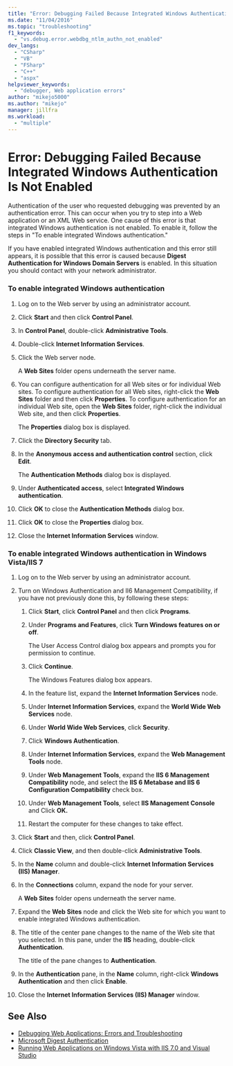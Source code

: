 ```yaml
---
title: "Error: Debugging Failed Because Integrated Windows Authentication Is Not Enabled | Microsoft Docs"
ms.date: "11/04/2016"
ms.topic: "troubleshooting"
f1_keywords:
  - "vs.debug.error.webdbg_ntlm_authn_not_enabled"
dev_langs:
  - "CSharp"
  - "VB"
  - "FSharp"
  - "C++"
  - "aspx"
helpviewer_keywords:
  - "debugger, Web application errors"
author: "mikejo5000"
ms.author: "mikejo"
manager: jillfra
ms.workload:
  - "multiple"
---
```

# Error: Debugging Failed Because Integrated Windows Authentication Is Not Enabled
Authentication of the user who requested debugging was prevented by an authentication error. This can occur when you try to step into a Web application or an XML Web service. One cause of this error is that integrated Windows authentication is not enabled. To enable it, follow the steps in "To enable integrated Windows authentication."

 If you have enabled integrated Windows authentication and this error still appears, it is possible that this error is caused because **Digest Authentication for Windows Domain Servers** is enabled. In this situation you should contact with your network administrator.

### To enable integrated Windows authentication

1.  Log on to the Web server by using an administrator account.

2.  Click **Start** and then click **Control Panel**.

3.  In **Control Panel**, double-click **Administrative Tools**.

4.  Double-click **Internet Information Services**.

5.  Click the Web server node.

     A **Web Sites** folder opens underneath the server name.

6.  You can configure authentication for all Web sites or for individual Web sites. To configure authentication for all Web sites, right-click the **Web Sites** folder and then click **Properties**. To configure authentication for an individual Web site, open the **Web Sites** folder, right-click the individual Web site, and then click **Properties**.

     The **Properties** dialog box is displayed.

7.  Click the **Directory Security** tab.

8.  In the **Anonymous access and authentication control** section, click **Edit**.

     The **Authentication Methods** dialog box is displayed.

9. Under **Authenticated access**, select **Integrated Windows authentication**.

10. Click **OK** to close the **Authentication Methods** dialog box.

11. Click **OK** to close the **Properties** dialog box.

12. Close the **Internet Information Services** window.

### To enable integrated Windows authentication in Windows Vista/IIS 7

1.  Log on to the Web server by using an administrator account.

2.  Turn on Windows Authentication and II6 Management Compatibility, if you have not previously done this, by following these steps:

    1.  Click **Start**, click **Control Panel** and then click **Programs**.

    2.  Under **Programs and Features**, click **Turn Windows features on or off**.

         The User Access Control dialog box appears and prompts you for permission to continue.

    3.  Click **Continue**.

         The Windows Features dialog box appears.

    4.  In the feature list, expand the **Internet Information Services** node.

    5.  Under **Internet Information Services**, expand the **World Wide Web Services** node.

    6.  Under **World Wide Web Services**, click **Security**.

    7.  Click **Windows Authentication**.

    8.  Under **Internet Information Services**, expand the **Web Management Tools** node.

    9. Under **Web Management Tools**, expand the **IIS 6 Management Compatibility** node, and select the **IIS 6 Metabase and IIS 6 Configuration Compatibility** check box.

    10. Under **Web Management Tools**, select **IIS Management Console** and Click **OK.**

    11. Restart the computer for these changes to take effect.

3.  Click **Start** and then, click **Control Panel**.

4.  Click **Classic View**, and then double-click **Administrative Tools**.

5.  In the **Name** column and double-click **Internet Information Services (IIS) Manager**.

6.  In the **Connections** column, expand the node for your server.

     A **Web Sites** folder opens underneath the server name.

7.  Expand the **Web Sites** node and click the Web site for which you want to enable integrated Windows authentication.

8.  The title of the center pane changes to the name of the Web site that you selected. In this pane, under the **IIS** heading, double-click **Authentication**.

     The title of the pane changes to **Authentication**.

9. In the **Authentication** pane, in the **Name** column, right-click **Windows Authentication** and then click **Enable**.

10. Close the **Internet Information Services (IIS) Manager** window.

## See Also
- [Debugging Web Applications: Errors and Troubleshooting](../debugger/debugging-web-applications-errors-and-troubleshooting.md)
- [Microsoft Digest Authentication](http://go.microsoft.com/fwlink/?LinkId=77938)
- [Running Web Applications on Windows Vista with IIS 7.0 and Visual Studio](https://msdn.microsoft.com/Library/262a82ac-dd0e-4096-86c6-fb463e88be66)